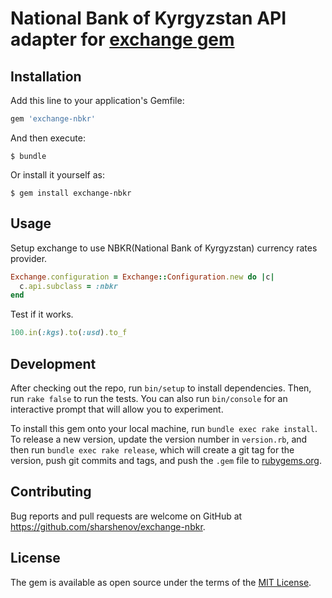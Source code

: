 # National Bank of Kyrgyzstan API adapter for [exchange gem](https://github.com/beatrichartz/exchange)

## Installation

Add this line to your application's Gemfile:

```ruby
gem 'exchange-nbkr'
```

And then execute:

    $ bundle

Or install it yourself as:

    $ gem install exchange-nbkr

## Usage

Setup exchange to use NBKR(National Bank of Kyrgyzstan) currency rates provider.

```ruby
Exchange.configuration = Exchange::Configuration.new do |c|
  c.api.subclass = :nbkr
end
```

Test if it works.

```ruby
100.in(:kgs).to(:usd).to_f
```

## Development

After checking out the repo, run `bin/setup` to install dependencies. Then, run `rake false` to run the tests. You can also run `bin/console` for an interactive prompt that will allow you to experiment.

To install this gem onto your local machine, run `bundle exec rake install`. To release a new version, update the version number in `version.rb`, and then run `bundle exec rake release`, which will create a git tag for the version, push git commits and tags, and push the `.gem` file to [rubygems.org](https://rubygems.org).

## Contributing

Bug reports and pull requests are welcome on GitHub at https://github.com/sharshenov/exchange-nbkr.


## License

The gem is available as open source under the terms of the [MIT License](http://opensource.org/licenses/MIT).

